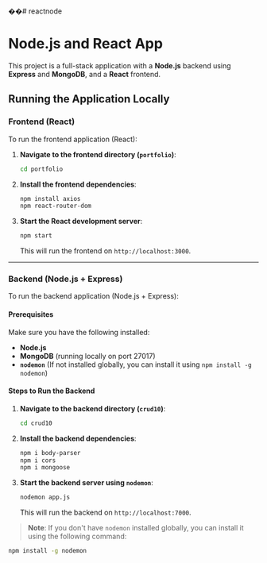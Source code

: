 ��#   r e a c t n o d e 
 
# Node.js and React App

This project is a full-stack application with a **Node.js** backend using **Express** and **MongoDB**, and a **React** frontend.

## Running the Application Locally

### Frontend (React)

To run the frontend application (React):

1. **Navigate to the frontend directory (`portfolio`)**:
    ```bash
    cd portfolio
    ```

2. **Install the frontend dependencies**:
    ```bash
    npm install axios
    npm react-router-dom
    ```

3. **Start the React development server**:
    ```bash
    npm start
    ```

    This will run the frontend on `http://localhost:3000`.

---

### Backend (Node.js + Express)

To run the backend application (Node.js + Express):

#### Prerequisites

Make sure you have the following installed:

- **Node.js**
- **MongoDB** (running locally on port 27017)
- **`nodemon`** (If not installed globally, you can install it using `npm install -g nodemon`)

#### Steps to Run the Backend

1. **Navigate to the backend directory (`crud10`)**:
    ```bash
    cd crud10
    ```

2. **Install the backend dependencies**:
    ```bash
    npm i body-parser
    npm i cors
    npm i mongoose
    ```

3. **Start the backend server using `nodemon`**:
    ```bash
    nodemon app.js
    ```

    This will run the backend on `http://localhost:7000`.

> **Note**: If you don't have `nodemon` installed globally, you can install it using the following command:
   ```bash
   npm install -g nodemon

